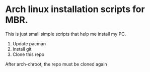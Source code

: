 # Arch linux installation scripts for MBR.

This is just small simple scripts that help me install my PC.

1. Update pacman
2. Install git
3. Clone this repo

After arch-chroot, the repo must be cloned again
